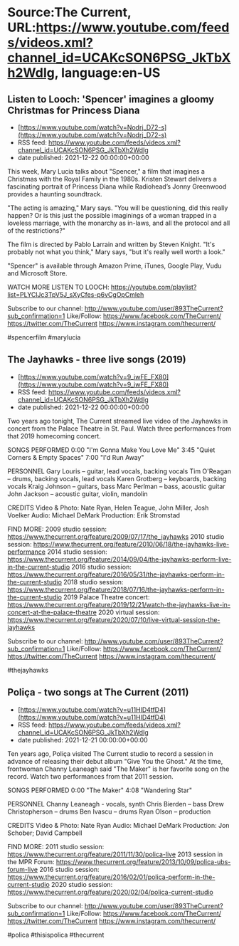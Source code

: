# Source:The Current, URL:https://www.youtube.com/feeds/videos.xml?channel_id=UCAKcSON6PSG_JkTbXh2WdIg, language:en-US

## Listen to Looch: 'Spencer' imagines a gloomy Christmas for Princess Diana
 - [https://www.youtube.com/watch?v=Nodrj_D72-s](https://www.youtube.com/watch?v=Nodrj_D72-s)
 - RSS feed: https://www.youtube.com/feeds/videos.xml?channel_id=UCAKcSON6PSG_JkTbXh2WdIg
 - date published: 2021-12-22 00:00:00+00:00

This week, Mary Lucia talks about "Spencer," a film that imagines a Christmas with the Royal Family in the 1980s. Kristen Stewart delivers a fascinating portrait of Princess Diana while Radiohead’s Jonny Greenwood provides a haunting soundtrack.

"The acting is amazing," Mary says. "You will be questioning, did this really happen? Or is this just the possible imaginings of a woman trapped in a loveless marriage, with the monarchy as in-laws, and all the protocol and all of the restrictions?"

The film is directed by Pablo Larrain and written by Steven Knight. "It's probably not what you think," Mary says, "but it's really well worth a look."

"Spencer" is available through Amazon Prime, iTunes, Google Play, Vudu and Microsoft Store.

WATCH MORE LISTEN TO LOOCH:
https://youtube.com/playlist?list=PLYClJc3TpV5J_sXyCfes-p6vCgOpCmleh

Subscribe to our channel:
http://www.youtube.com/user/893TheCurrent?sub_confirmation=1
Like/Follow:
https://www.facebook.com/TheCurrent/
https://twitter.com/TheCurrent
https://www.instagram.com/thecurrent/

#spencerfilm #marylucia

## The Jayhawks - three live songs (2019)
 - [https://www.youtube.com/watch?v=9_iwFE_FX80](https://www.youtube.com/watch?v=9_iwFE_FX80)
 - RSS feed: https://www.youtube.com/feeds/videos.xml?channel_id=UCAKcSON6PSG_JkTbXh2WdIg
 - date published: 2021-12-22 00:00:00+00:00

Two years ago tonight, The Current streamed live video of the Jayhawks in concert from the Palace Theatre in St. Paul. Watch three performances from that 2019 homecoming concert. 

SONGS PERFORMED
0:00 "I'm Gonna Make You Love Me"
3:45 "Quiet Corners & Empty Spaces"
7:00 "I'd Run Away"

PERSONNEL
Gary Louris –  guitar, lead vocals, backing vocals
Tim O'Reagan –  drums, backing vocals, lead vocals
Karen Grotberg –  keyboards, backing vocals
Kraig Johnson –  guitars, bass
Marc Perlman –  bass, acoustic guitar
John Jackson –  acoustic guitar, violin, mandolin

CREDITS
Video & Photo: Nate Ryan, Helen Teague, John Miller, Josh Voelker
Audio: Michael DeMark
Production: Erik Stromstad

FIND MORE:
2009 studio session:
https://www.thecurrent.org/feature/2009/07/17/the_jayhawks
2010 studio session: https://www.thecurrent.org/feature/2010/06/18/the-jayhawks-live-performance
2014 studio session: https://www.thecurrent.org/feature/2014/09/04/the-jayhawks-perform-live-in-the-current-studio
2016 studio session:
https://www.thecurrent.org/feature/2016/05/31/the-jayhawks-perform-in-the-current-studio
2018 studio session:
https://www.thecurrent.org/feature/2018/07/16/the-jayhawks-perform-in-the-current-studio
2019 Palace Theatre concert:
https://www.thecurrent.org/feature/2019/12/21/watch-the-jayhawks-live-in-concert-at-the-palace-theatre
2020 virtual session:
https://www.thecurrent.org/feature/2020/07/10/live-virtual-session-the-jayhawks

Subscribe to our channel:
http://www.youtube.com/user/893TheCurrent?sub_confirmation=1
Like/Follow:
https://www.facebook.com/TheCurrent/
https://twitter.com/TheCurrent
https://www.instagram.com/thecurrent/

#thejayhawks

## Poliça - two songs at The Current (2011)
 - [https://www.youtube.com/watch?v=u11HID4tfD4](https://www.youtube.com/watch?v=u11HID4tfD4)
 - RSS feed: https://www.youtube.com/feeds/videos.xml?channel_id=UCAKcSON6PSG_JkTbXh2WdIg
 - date published: 2021-12-21 00:00:00+00:00

Ten years ago, Poliça visited The Current studio to record a session in advance of releasing their debut album "Give You the Ghost." At the time, frontwoman Channy Leaneagh said "The Maker" is her favorite song on the record. Watch two performances from that 2011 session.

SONGS PERFORMED
0:00 "The Maker"
4:08 "Wandering Star"

PERSONNEL
Channy Leaneagh - vocals, synth
Chris Bierden – bass
Drew Christopherson – drums
Ben Ivascu – drums
Ryan Olson – production 

CREDITS
Video & Photo: Nate Ryan
Audio: Michael DeMark
Production: Jon Schober; David Campbell

FIND MORE:
2011 studio session: https://www.thecurrent.org/feature/2011/11/30/polica-live
2013 session in the MPR Forum: https://www.thecurrent.org/feature/2013/10/09/polica-ubs-forum-live
2016 studio session:
https://www.thecurrent.org/feature/2016/02/01/polica-perform-in-the-current-studio
2020 studio session: 
https://www.thecurrent.org/feature/2020/02/04/polica-current-studio

Subscribe to our channel:
http://www.youtube.com/user/893TheCurrent?sub_confirmation=1
Like/Follow:
https://www.facebook.com/TheCurrent/
https://twitter.com/TheCurrent
https://www.instagram.com/thecurrent/

#polica #thisispolica #thecurrent

